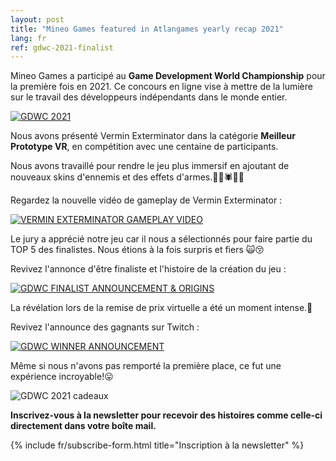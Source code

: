 ```yaml
---
layout: post
title: "Mineo Games featured in Atlangames yearly recap 2021"
lang: fr
ref: gdwc-2021-finalist
---
```


Mineo Games a participé au **Game Development World Championship** pour la première fois en 2021. Ce concours en ligne vise à mettre de la lumière sur le travail des développeurs indépendants dans le monde entier.

<a href="https://thegdwc.com/awards/"> <img src="https://i.imgur.com/faxQOS5.png" alt="GDWC 2021" /> </a>

Nous avons présenté Vermin Exterminator dans la catégorie **Meilleur Prototype VR**, en compétition avec une centaine de participants.

Nous avons travaillé pour rendre le jeu plus immersif en ajoutant de nouveaux skins d'ennemis et des effets d'armes.🐀🐍🕷🦟🔥

Regardez la nouvelle vidéo de gameplay de Vermin Exterminator :

[![VERMIN EXTERMINATOR GAMEPLAY VIDEO](https://imgur.com/AaG8lFF.png)](https://youtu.be/x3VzVCAwRqw "Regarder sur Youtube")

Le jury a apprécié notre jeu car il nous a sélectionnés pour faire partie du TOP 5 des finalistes. Nous étions à la fois surpris et fiers 🙀😚

Revivez l'annonce d'être finaliste et l'histoire de la création du jeu :

[![GDWC FINALIST ANNOUNCEMENT & ORIGINS](https://imgur.com/vZmkJJh.png)](https://youtu.be/HdGMOCwV5UY "Regarder sur Youtube")

La révélation lors de la remise de prix virtuelle a été un moment intense.🤪

Revivez l'announce des gagnants sur Twitch :

[![GDWC WINNER ANNOUNCEMENT](https://imgur.com/sPqDBol.png)](https://www.twitch.tv/videos/1429441547?t=02h32m55s "Regarder sur Twitch")

Même si nous n'avons pas remporté la première place, ce fut une expérience incroyable!😛

<a> <img src="https://imgur.com/23HGk35" alt="GDWC 2021 cadeaux" /> </a>

**Inscrivez-vous à la newsletter pour recevoir des histoires comme celle-ci directement dans votre boîte mail.**

{% include fr/subscribe-form.html title="Inscription à la newsletter" %}
